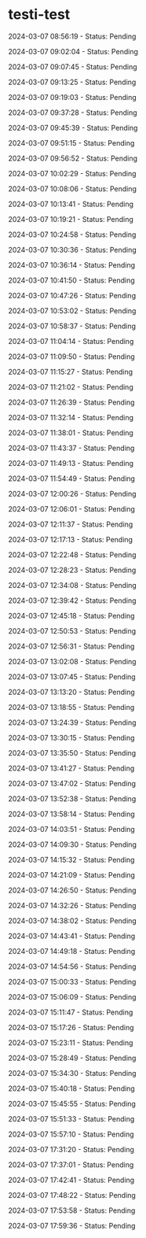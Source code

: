 # testi-test

2024-03-07 08:56:19 - Status: Pending

2024-03-07 09:02:04 - Status: Pending

2024-03-07 09:07:45 - Status: Pending

2024-03-07 09:13:25 - Status: Pending

2024-03-07 09:19:03 - Status: Pending

2024-03-07 09:37:28 - Status: Pending

2024-03-07 09:45:39 - Status: Pending

2024-03-07 09:51:15 - Status: Pending

2024-03-07 09:56:52 - Status: Pending

2024-03-07 10:02:29 - Status: Pending

2024-03-07 10:08:06 - Status: Pending

2024-03-07 10:13:41 - Status: Pending

2024-03-07 10:19:21 - Status: Pending

2024-03-07 10:24:58 - Status: Pending

2024-03-07 10:30:36 - Status: Pending

2024-03-07 10:36:14 - Status: Pending

2024-03-07 10:41:50 - Status: Pending

2024-03-07 10:47:26 - Status: Pending

2024-03-07 10:53:02 - Status: Pending

2024-03-07 10:58:37 - Status: Pending

2024-03-07 11:04:14 - Status: Pending

2024-03-07 11:09:50 - Status: Pending

2024-03-07 11:15:27 - Status: Pending

2024-03-07 11:21:02 - Status: Pending

2024-03-07 11:26:39 - Status: Pending

2024-03-07 11:32:14 - Status: Pending

2024-03-07 11:38:01 - Status: Pending

2024-03-07 11:43:37 - Status: Pending

2024-03-07 11:49:13 - Status: Pending

2024-03-07 11:54:49 - Status: Pending

2024-03-07 12:00:26 - Status: Pending

2024-03-07 12:06:01 - Status: Pending

2024-03-07 12:11:37 - Status: Pending

2024-03-07 12:17:13 - Status: Pending

2024-03-07 12:22:48 - Status: Pending

2024-03-07 12:28:23 - Status: Pending

2024-03-07 12:34:08 - Status: Pending

2024-03-07 12:39:42 - Status: Pending

2024-03-07 12:45:18 - Status: Pending

2024-03-07 12:50:53 - Status: Pending

2024-03-07 12:56:31 - Status: Pending

2024-03-07 13:02:08 - Status: Pending

2024-03-07 13:07:45 - Status: Pending

2024-03-07 13:13:20 - Status: Pending

2024-03-07 13:18:55 - Status: Pending

2024-03-07 13:24:39 - Status: Pending

2024-03-07 13:30:15 - Status: Pending

2024-03-07 13:35:50 - Status: Pending

2024-03-07 13:41:27 - Status: Pending

2024-03-07 13:47:02 - Status: Pending

2024-03-07 13:52:38 - Status: Pending

2024-03-07 13:58:14 - Status: Pending

2024-03-07 14:03:51 - Status: Pending

2024-03-07 14:09:30 - Status: Pending

2024-03-07 14:15:32 - Status: Pending

2024-03-07 14:21:09 - Status: Pending

2024-03-07 14:26:50 - Status: Pending

2024-03-07 14:32:26 - Status: Pending

2024-03-07 14:38:02 - Status: Pending

2024-03-07 14:43:41 - Status: Pending

2024-03-07 14:49:18 - Status: Pending

2024-03-07 14:54:56 - Status: Pending

2024-03-07 15:00:33 - Status: Pending

2024-03-07 15:06:09 - Status: Pending

2024-03-07 15:11:47 - Status: Pending

2024-03-07 15:17:26 - Status: Pending

2024-03-07 15:23:11 - Status: Pending

2024-03-07 15:28:49 - Status: Pending

2024-03-07 15:34:30 - Status: Pending

2024-03-07 15:40:18 - Status: Pending

2024-03-07 15:45:55 - Status: Pending

2024-03-07 15:51:33 - Status: Pending

2024-03-07 15:57:10 - Status: Pending

2024-03-07 17:31:20 - Status: Pending

2024-03-07 17:37:01 - Status: Pending

2024-03-07 17:42:41 - Status: Pending

2024-03-07 17:48:22 - Status: Pending

2024-03-07 17:53:58 - Status: Pending

2024-03-07 17:59:36 - Status: Pending